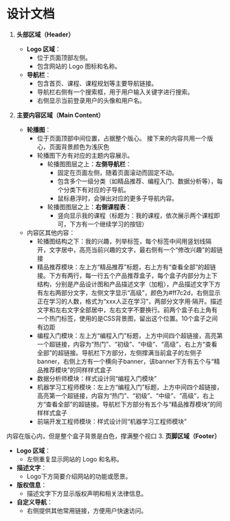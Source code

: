 # 设计文档

1. **头部区域（Header）**
   - **Logo 区域**：
     - 位于页面顶部左侧。
     - 包含网站的 Logo 图标和名称。
   - **导航栏**：
     - 包含首页、课程、课程规划等主要导航链接。
     - 导航栏右侧有一个搜索框，用于用户输入关键字进行搜索。
     - 右侧显示当前登录用户的头像和用户名。


2. **主要内容区域（Main Content）**
   - **轮播图**：
     - 位于页面顶部中间位置，占据整个版心。
接下来的内容共用一个版心，页面背景颜色为浅灰色
     - 轮播图下方有对应的主题内容展示。
       - 轮播图图层之上：**左侧导航栏**：
         - 固定在页面左侧，随着页面滚动而固定不动。
         - 包含多个一级分类（如精品推荐、编程入门、数据分析等），每个分类下有对应的子导航。
         - 鼠标悬浮时，会弹出对应的更多子导航内容。
       - 轮播图图层之上：**右侧课程表**：
         - 竖向显示我的课程（标题为：我的课程，依次展示两个课程即可，下方有一个继续学习的按钮）
   - 内容区其他内容：
     - 轮播图结构之下：我的兴趣，列举标签，每个标签中间用竖划线隔开，文字居中，高亮当前兴趣的文字，最右侧有一个“修改兴趣”的超链接
     - 精品推荐模块：左上方“精品推荐”标题，右上方有“查看全部”的超链接。下方有两行，每一行五个产品推荐盒子，每个盒子内部分为上下结构，分别是产品设计图和产品描述文字（加粗），产品描述文字下方有左右两部分文字，左侧文字显示“高级”，颜色为#ff7c2d，右侧显示正在学习的人数，格式为“xxx人正在学习”，两部分文字用·隔开。描述文字和左右文字全部居中，左右文字不要换行。前两个盒子右上角有一个热门标签，使用的是CSS背景图，留出这个位置。10个盒子之间有边距
     - 编程入门模块：左上方“编程入门”标题，上方中间四个超链接，高亮第一个超链接，内容为“热门”、“初级”、“中级”、“高级”，右上方“查看全部”的超链接。导航栏下方部分，左侧撑满当前盒子的左侧子banner，右侧上方有一个横向子banner，该banner下方有五个与“精品推荐模块”的同样样式盒子
     - 数据分析师模块：样式设计同“编程入门模块”
     - 机器学习工程师模块：左上方“编程入门”标题，上方中间四个超链接，高亮第一个超链接，内容为“热门”、“初级”、“中级”、“高级”，右上方“查看全部”的超链接。导航栏下方部分有五个与“精品推荐模块”的同样样式盒子
     - 前端开发工程师模块：样式设计同“机器学习工程师模块”

内容在版心内，但是整个盒子背景是白色，撑满整个视口
3. **页脚区域（Footer）**
   - **Logo 区域**：
     - 左侧重复显示网站的 Logo 和名称。
   - **描述文字**：
     - Logo下方简要介绍网站的功能或愿景。
   - **版权信息**：
     - 描述文字下方显示版权声明和相关法律信息。
   - **自定义导航**：
     - 右侧提供其他常用链接，方便用户快速访问。
